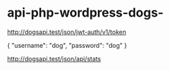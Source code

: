 # api-php-wordpress-dogs-

http://dogsapi.test/json/jwt-auth/v1/token

{
"username": "dog",
"password": "dog"
}

http://dogsapi.test/json/api/stats
